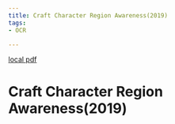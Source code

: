 ```yaml
---
title: Craft Character Region Awareness(2019)
tags:
- OCR

---
```


[local pdf](../../../pdfs/2019-CRAFT-character-region-awareness.pdf)

# Craft Character Region Awareness(2019)
